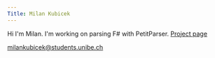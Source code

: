 ```yaml
---
Title: Milan Kubicek
---
```


Hi I'm Milan.
I'm working on parsing F# with PetitParser. [Project page](http://scg.unibe.ch/wiki/projects/HaskellPetitParser)

<a href="mailto:milankubicek@students.unibe.ch">milankubicek@students.unibe.ch</a>

